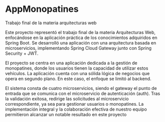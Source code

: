 # AppMonopatines
Trabajo final de la materia arquitecturas web

Este proyecto representó el trabajo final de la materia Arquitecturas Web, enfocándose en la aplicación práctica de los conocimientos adquiridos en Spring Boot. Se desarrolló una aplicación con una arquitectura basada en microservicios, implementando Spring Cloud Gateway junto con Spring Security + JWT.

El proyecto se centra en una aplicación dedicada a la gestión de monopatines, donde los usuarios tienen la capacidad de utilizar estos vehículos. La aplicación cuenta con una sólida lógica de negocios que opera en segundo plano. En este caso, el enfoque se limitó al backend.

El sistema consta de cuatro microservicios, siendo el gateway el punto de entrada que se comunica con el microservicio de autenticación (auth). Tras la validación exitosa, redirige las solicitudes al microservicio correspondiente, ya sea para gestionar usuarios o monopatines. La implementación integral y la colaboración efectiva de nuestro equipo permitieron alcanzar un notable resultado en este proyecto

